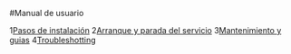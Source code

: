 #Manual de usuario

1[Pasos de instalación](#PasosDeInstalacion.md)
2[Arranque y parada del servicio]()
3[Mantenimiento y guias]()
4[Troubleshotting]()
